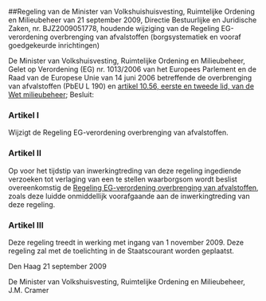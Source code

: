 <meta http-equiv='Content-Type' content='text/html; charset=utf-8' />

##Regeling van de Minister van Volkshuishuisvesting, Ruimtelijke Ordening en Milieubeheer van 21 september 2009, Directie Bestuurlijke en Juridische Zaken, nr. BJZ2009051778, houdende wijziging van de Regeling EG-verordening overbrenging van afvalstoffen (borgsystematiek en vooraf goedgekeurde inrichtingen)

De Minister van Volkshuisvesting, Ruimtelijke Ordening en Milieubeheer,  
Gelet op Verordening (EG) nr. 1013/2006 van het Europees Parlement en de Raad van de Europese Unie van 14 juni 2006 betreffende de overbrenging van afvalstoffen (PbEU L 190) en [artikel 10.56, eerste en tweede lid, van de Wet milieubeheer](../../../../../../../../../wet/wet/milieubeheer/BWBR0003245/README.md);
Besluit:    

### Artikel  I  

Wijzigt de Regeling EG-verordening overbrenging van afvalstoffen. 

### Artikel  II  

Op voor het tijdstip van inwerkingtreding van deze regeling ingediende verzoeken tot verlaging van een te stellen waarborgsom wordt beslist overeenkomstig de [Regeling EG-verordening overbrenging van afvalstoffen](../../../../../../../../../ministeriele-regeling/regeling/eg-verordening/overbrenging/van/afvalstoffen/BWBR0022213/README.md), zoals deze luidde onmiddellijk voorafgaande aan de inwerkingtreding van deze regeling. 

### Artikel  III  

Deze regeling treedt in werking met ingang van 1 november 2009. 
Deze regeling zal met de toelichting in de Staatscourant worden geplaatst.   

Den Haag 
21 september 2009   

De 
Minister van Volkshuisvesting, Ruimtelijke Ordening en Milieubeheer, 
J.M. Cramer     
